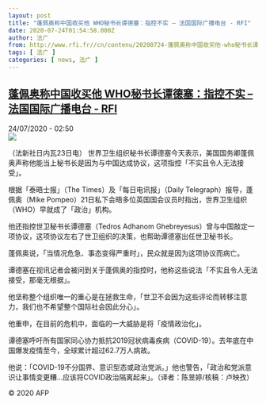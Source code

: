```yaml
---
layout: post
title: "蓬佩奥称中国收买他 WHO秘书长谭德塞：指控不实 – 法国国际广播电台 - RFI"
date: 2020-07-24T01:54:58.000Z
author: 法广
from: http://www.rfi.fr//cn/contenu/20200724-蓬佩奥称中国收买他-who秘书长谭德塞指控不实
tags: [ 法广 ]
categories: [ news, 法广 ]
---
```

<!--1595555698000-->
[蓬佩奥称中国收买他 WHO秘书长谭德塞：指控不实 – 法国国际广播电台 - RFI](http://www.rfi.fr//cn/contenu/20200724-%E8%93%AC%E4%BD%A9%E5%A5%A5%E7%A7%B0%E4%B8%AD%E5%9B%BD%E6%94%B6%E4%B9%B0%E4%BB%96-who%E7%A7%98%E4%B9%A6%E9%95%BF%E8%B0%AD%E5%BE%B7%E5%A1%9E%E6%8C%87%E6%8E%A7%E4%B8%8D%E5%AE%9E)
------

<div>
<div>24/07/2020 - 02:50</div><img src="https://s.rfi.fr/media/display/93aae2b0-cd4c-11ea-8e38-005056bff430/w:310/p:16x9/int0003b.200724085002.jpg"><div class="t-content__body u-clearfix"><div class="m-interstitial"></div><p>（法新社日内瓦23日电）    世界卫生组织秘书长谭德塞今天表示，美国国务卿蓬佩奥声称他能当上秘书长是因为与中国达成协议，这项指控「不实且令人无法接受」。</p><p>    根据「泰晤士报」（The Times）及「每日电讯报」（Daily Telegraph）报导，蓬佩奥（Mike Pompeo）21日私下会晤多位英国国会议员时指出，世界卫生组织（WHO）早就成了「政治」机构。</p><p>    他还指控世卫秘书长谭德塞（Tedros Adhanom Ghebreyesus）曾与中国敲定一项协议，这项协议左右了世卫组织的决策，也帮助谭德塞出任世卫秘书长。</p><p>    蓬佩奥说，「当情况危急、事态变得严重时」，民众就是因为这项协议而病亡。</p><p>    谭德塞在视讯记者会被问到关于蓬佩奥的指控时，他称这些说法「不实且令人无法接受，那毫无根据」。</p><p>    他坚称整个组织唯一的重心是在拯救生命，「世卫不会因为这些评论而转移注意力，我们也不希望整个国际社会因此分心」。</p><p>    他重申，在目前的危机中，面临的一大威胁是将「疫情政治化」。</p><p>    谭德塞呼吁所有国家同心协力抵抗2019冠状病毒疾病（COVID-19）。去年底在中国爆发疫情至今，全球累计超过62.7万人病故。</p><p>    他说：「COVID-19不分国界、意识型态或政治党派。」他也警告，「政治和党派意识让事情变更糟…应该将COVID政治隔离起来」。（译者：陈昱婷/核稿：卢映孜）</p><p class="t-copyright">© 2020 AFP</p>        </div>
</div>

